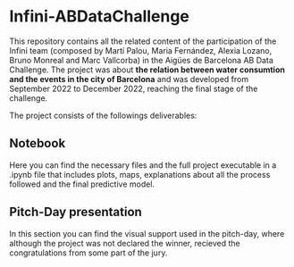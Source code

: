 # Infini-ABDataChallenge

This repository contains all the related content of the participation of the Infini team 
(composed by Martí Palou, Maria Fernández, Alexia Lozano, Bruno Monreal and Marc Vallcorba)
in the Aigües de Barcelona AB Data Challenge.
The project was about **the relation between water consumtion and the events in the city of Barcelona** and
was developed from September 2022 to December 2022, reaching the final stage of the challenge.

The project consists of the followings deliverables:

## Notebook

Here you can find the necessary files and the full project executable in a .ipynb file that includes plots, maps, explanations about all the process followed and the final predictive model.

## Pitch-Day presentation

In this section you can find the visual support used in the pitch-day, where although the project was not declared the winner, 
recieved the congratulations from some part of the jury.

